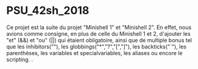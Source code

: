 # PSU_42sh_2018

Ce projet est la suite du projet "Minishell 1" et "Minishell 2". En effet, nous avions comme consigne, en plus de celle du Minishell 1 et 2, d'ajouter les "et" (&&) et "ou" (||) qui étaient obligatoire, ainsi que de multiple bonus tel que les inhibitors("\"), les globbings("*","?","[","]"), les backticks("\`"), les parenthèses, les variables et specialvariables, les aliases ou encore le scripting.
.
